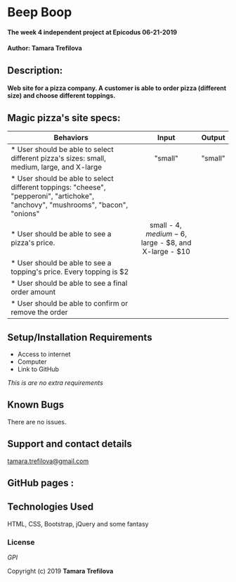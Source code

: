 
# Beep Boop

#### The week 4 independent project at Epicodus 06-21-2019

#### Author: Tamara Trefilova


## Description:

#### Web site for a pizza company. A customer is able to order pizza (different size) and choose different toppings.



## Magic pizza's site specs:

| Behaviors       | Input           | Output      |
| ------------- |:-----------------:| -----------:|
| * User should be able to select  different pizza's sizes: small, medium, large, and X-large |  "small"    |  "small"   |
| * User should be able to select  different toppings: "cheese", "pepperoni", "artichoke", "anchovy", "mushrooms", "bacon", "onions" |  |    |
| * User should be able to see a pizza's price.   |small - $4,  medium - 6$, large - $8, and X-large - $10 |  |  |
| *  User should be able to see a topping's price. Every topping is $2  |    |    
| * User should be able to see a final  order amount |   
| * User should be able to confirm or remove the order |



## Setup/Installation Requirements

* Access to internet
* Computer
* Link to GitHub


_This is are no extra requirements_

## Known Bugs

There are no issues.

## Support and contact details

tamara.trefilova@gmail.com
## GitHub pages :

## Technologies Used

HTML, CSS, Bootstrap, jQuery and some fantasy

### License

*GPI*

Copyright (c) 2019 **Tamara Trefilova**
